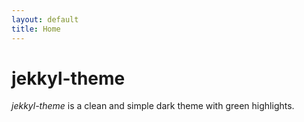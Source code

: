 ```yaml
---
layout: default
title: Home
---
```


# jekkyl-theme

*jekkyl-theme* is a clean and simple dark theme with green highlights.